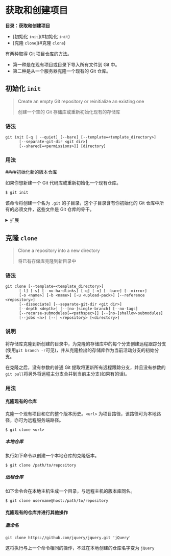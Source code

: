 # 获取和创建项目

**目录：获取和创建项目**

- [初始化 `init`](#初始化 `init`)
- [克隆 `clone`](#克隆 `clone`)

有两种取得 Git 项目仓库的方法。 

- 第一种是在现有项目或目录下导入所有文件到 Git 中。
-  第二种是从一个服务器克隆一个现有的 Git 仓库。

## 初始化 `init`

> Create an empty Git repository or reinitialize an existing one
>
> 创建一个空的 Git 存储库或重新初始化现有的存储库

### 语法

```
git init [-q | --quiet] [--bare] [--template=<template_directory>]
      [--separate-git-dir <git dir>]
      [--shared[=<permissions>]] [directory]
```

### 用法

####初始化新的版本仓库 

如果你想新建一个 Git 代码库或重新初始化一个现有仓库。

```javascript
$ git init
```

该命令将创建一个名为 `.git` 的子目录，这个子目录含有你初始化的 Git 仓库中所有的必须文件，这些文件是 Git 仓库的骨干。

<details>

<summary>扩展</summary>

新建一个目录，将其初始化为Git代码库。`<project-name>` 为新建代码库的名称。

```
$ git init <project-name>
```

</details>

## 克隆 `clone`

> Clone a repository into a new directory
>
> 将已有存储库克隆到新目录中

### 语法

```
git clone [--template=<template_directory>]
	  [-l] [-s] [--no-hardlinks] [-q] [-n] [--bare] [--mirror]
	  [-o <name>] [-b <name>] [-u <upload-pack>] [--reference <repository>]
	  [--dissociate] [--separate-git-dir <git dir>]
	  [--depth <depth>] [--[no-]single-branch] [--no-tags]
	  [--recurse-submodules[=<pathspec>]] [--[no-]shallow-submodules]
	  [--jobs <n>] [--] <repository> [<directory>]
```

### 说明

将存储库克隆到新创建的目录中，为克隆的存储库中的每个分支创建远程跟踪分支(使用`git branch -r`可见)，并从克隆检出的存储库作为当前活动分支的初始分支。

在克隆之后，没有参数的普通 Git 提取将更新所有远程跟踪分支，并且没有参数的`git pull`将另外将远程主分支合并到当前主分支(如果有的话)。

### 用法

#### 克隆现有的仓库

克隆一个现有项目和它的整个版本历史。`<url>` 为项目路径，该路径可为本地路径，亦可为远程服务端路径。

```
$ git clone <url>
```

##### 本地仓库

执行如下命令以创建一个本地仓库的克隆版本。

```
$ git clone /path/to/repository
```

##### 远程仓库

如下命令会在本地主机生成一个目录，与远程主机的版本库同名。

```
$ git clone username@host:/path/to/repository
```

#### 克隆现有的仓库并进行其他操作

##### 重命名

```
git clone https://github.com/jquery/jquery.git 'jQuery'
```

这将执行与上一个命令相同的操作，不过在本地创建的仓库名字变为 `jQuery` 

